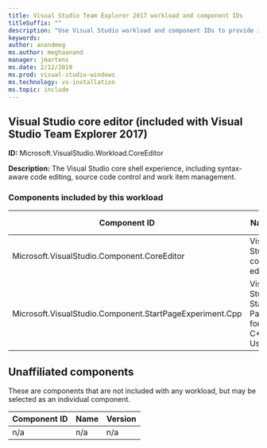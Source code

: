 ```yaml
---
title: Visual Studio Team Explorer 2017 workload and component IDs
titleSuffix: ""
description: "Use Visual Studio workload and component IDs to provide integrated testing tools for generalist testers"
keywords:
author: anandmeg
ms.author: meghaanand
manager: jmartens
ms.date: 2/12/2019
ms.prod: visual-studio-windows
ms.technology: vs-installation
ms.topic: include
---
```

## Visual Studio core editor (included with Visual Studio Team Explorer 2017)

**ID:** Microsoft.VisualStudio.Workload.CoreEditor

**Description:** The Visual Studio core shell experience, including syntax-aware code editing, source code control and work item management.

### Components included by this workload

Component ID | Name | Version | Dependency type
--- | --- | --- | ---
Microsoft.VisualStudio.Component.CoreEditor | Visual Studio core editor | 15.8.27729.1 | Required
Microsoft.VisualStudio.Component.StartPageExperiment.Cpp | Visual Studio Start Page for C++ Users | 15.0.27128.1 | Optional

## Unaffiliated components

These are components that are not included with any workload, but may be selected as an individual component.

Component ID | Name | Version
--- | --- | ---
n/a | n/a | n/a
